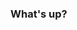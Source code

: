### What's up? 

<!--
**Wojjtz/Wojjtz** is a ✨ _special_ ✨ repository because its `README.md` (this file) appears on your GitHub profile.
<div>
    <i class="devicon-java-plain-wordmark colored"></i>
    <img src="https://cdn.jsdelivr.net/gh/devicons/devicon/icons/csharp/csharp-plain.svg" />
    <i class="devicon-html5-plain colored"></i>
    <i class="devicon-css3-plain colored"></i>
    <img src="https://cdn.jsdelivr.net/gh/devicons/devicon/icons/javascript/javascript-original.svg" />
</div>         
Here are some ideas to get you started:

- 🔭 I’m currently working on ...
- 🌱 I’m currently learning ...
- 👯 I’m looking to collaborate on ...
- 🤔 I’m looking for help with ...
- 💬 Ask me about ...
- 📫 How to reach me: ...
- 😄 Pronouns: ...
- ⚡ Fun fact: ...
-->
<div>
  <a href=""></a>
</div>
